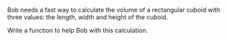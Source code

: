Bob needs a fast way to calculate the volume of a rectangular cuboid with three values: the length, width and height of the cuboid.

Write a function to help Bob with this calculation.